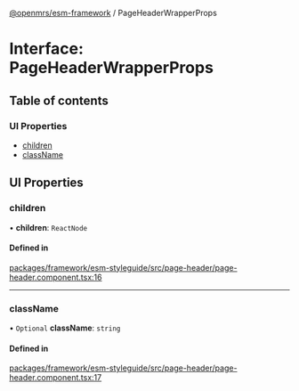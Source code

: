 [@openmrs/esm-framework](../API.md) / PageHeaderWrapperProps

# Interface: PageHeaderWrapperProps

## Table of contents

### UI Properties

- [children](PageHeaderWrapperProps.md#children)
- [className](PageHeaderWrapperProps.md#classname)

## UI Properties

### children

• **children**: `ReactNode`

#### Defined in

[packages/framework/esm-styleguide/src/page-header/page-header.component.tsx:16](https://github.com/Vishal772-pixel/openmrs-esm-core/blob/main/packages/framework/esm-styleguide/src/page-header/page-header.component.tsx#L16)

___

### className

• `Optional` **className**: `string`

#### Defined in

[packages/framework/esm-styleguide/src/page-header/page-header.component.tsx:17](https://github.com/Vishal772-pixel/openmrs-esm-core/blob/main/packages/framework/esm-styleguide/src/page-header/page-header.component.tsx#L17)
